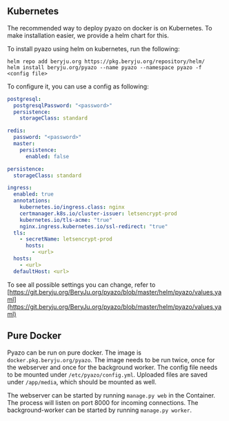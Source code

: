 ## Kubernetes

The recommended way to deploy pyazo on docker is on Kubernetes. To make installation easier, we provide a helm chart for this.

To install pyazo using helm on kubernetes, run the following:

```
helm repo add beryju.org https://pkg.beryju.org/repository/helm/
helm install beryju.org/pyazo --name pyazo --namespace pyazo -f <config file>
```

To configure it, you can use a config as following:

```yaml
postgresql:
  postgresqlPassword: "<password>"
  persistence:
    storageClass: standard

redis:
  password: "<password>"
  master:
    persistence:
      enabled: false

persistence:
  storageClass: standard

ingress:
  enabled: true
  annotations:
    kubernetes.io/ingress.class: nginx
    certmanager.k8s.io/cluster-issuer: letsencrypt-prod
    kubernetes.io/tls-acme: "true"
    nginx.ingress.kubernetes.io/ssl-redirect: "true"
  tls:
    - secretName: letsencrypt-prod
      hosts:
        - <url>
  hosts:
    - <url>
  defaultHost: <url>
```

To see all possible settings you can change, refer to [https://git.beryju.org/BeryJu.org/pyazo/blob/master/helm/pyazo/values.yaml](https://git.beryju.org/BeryJu.org/pyazo/blob/master/helm/pyazo/values.yaml)

## Pure Docker

Pyazo can be run on pure docker. The image is `docker.pkg.beryju.org/pyazo`. The image needs to be run twice, once for the webserver and once for the background worker. The config file needs to be mounted under `/etc/pyazo/config.yml`. Uploaded files are saved under `/app/media`, which should be mounted as well.

The webserver can be started by running `manage.py web` in the Container. The process will listen on port 8000 for incoming connections.
The background-worker can be started by running `manage.py worker`.
